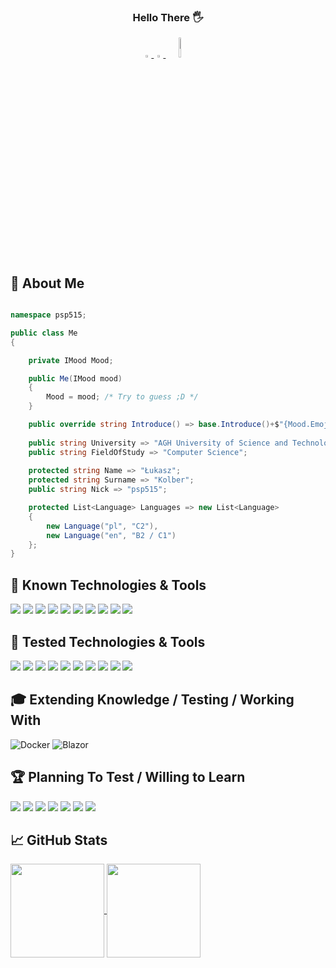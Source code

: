 <h3 align="center">
Hello There 🖐
</h3>


<div align="center">
    <a href="https://www.linkedin.com/in/lukasz-psp515-kolber/">
        <img src="https://img.icons8.com/color/48/000000/linkedin.png" width="3%"/> 
    </a>
    <a href="mailto:kolberu@gmail.com"> 
        <img src="https://img.icons8.com/fluent/48/000000/gmail.png" width="3%"/> 
    </a>
    <a href="https://github.com/antonkomarev/github-profile-views-counter">
        <img src="https://komarev.com/ghpvc/?username=psp515&color=green&style=flat&label=Visitors" width="9%"/>
    </a>
</div>


🤵 About Me
--- 

```cs

namespace psp515;

public class Me
{

    private IMood Mood;

    public Me(IMood mood)
    {
        Mood = mood; /* Try to guess ;D */
    }

    public override string Introduce() => base.Introduce()+$"{Mood.Emoji}" ;
    
    public string University => "AGH University of Science and Technology";
    public string FieldOfStudy => "Computer Science";
    
    protected string Name => "Łukasz";
    protected string Surname => "Kolber";
    public string Nick => "psp515";

    protected List<Language> Languages => new List<Language>
    {
        new Language("pl", "C2"),
        new Language("en", "B2 / C1")
    };
}

```

🔧 Known Technologies & Tools
--- 

![](https://img.shields.io/badge/C%23-239120?style=for-the-badge&logo=c-sharp&logoColor=white&style=flat)
![](https://img.shields.io/badge/Xamarin-3498DB?style=for-the-badge&logo=xamarin&logoColor=white&style=flat)
![](https://img.shields.io/badge/.NET_MAUI-3498DB?style=for-the-badge&logo=maui&logoColor=white&style=flat&logo=dotnet)
![](https://img.shields.io/badge/Python-14354C?style=for-the-badge&logo=python&logoColor=white&style=flat)
![](https://img.shields.io/badge/MicroPython-14354C?style=for-the-badge&logo=micropython&logoColor=white&style=flat)
![](https://img.shields.io/badge/SQLite-07405E?style=for-the-badge&logo=sqlite&logoColor=white&style=flat)
![](https://img.shields.io/badge/plSQL-F80000?style=for-the-badge&logo=Oracle&logoColor=white&style=flat)
![](https://img.shields.io/badge/TSQL-239120?style=for-the-badge&logo=microsoft-sql-server&logoColor=white&style=flat) 
![](https://img.shields.io/badge/Entity_Framework-0089D6?style=for-the-badge&logo=dotnet&logoColor=white&style=flat)
![](https://img.shields.io/badge/.NET_Web_API-0089D6?style=for-the-badge&logo=dotnet&logoColor=white&style=flat)

👶 Tested Technologies & Tools
--- 

![](https://img.shields.io/badge/JavaScript-323330?style=for-the-badge&logo=javascript&logoColor=F7DF1E&style=flat)
![](https://img.shields.io/badge/CSS-239120?&style=for-the-badge&logo=css3&logoColor=white&style=flat)
![](https://img.shields.io/badge/HTML-239120?style=for-the-badge&logo=html5&logoColor=white&style=flat)
![](https://img.shields.io/badge/TypeScript-007ACC?style=for-the-badge&logo=typescript&logoColor=white&style=flat)
![](https://img.shields.io/badge/Angular-DD0031?style=for-the-badge&logo=angular&logoColor=white&style=flat)
![](https://img.shields.io/badge/MongoDB-4EA94B?style=for-the-badge&logo=mongodb&logoColor=white&style=flat)
![](https://img.shields.io/badge/Haskell-0175C2?style=for-the-badge&logo=haskell&logoColor=white&style=flat)
![](https://img.shields.io/badge/Java-ED8B00?style=for-the-badge&logo=openjdk&logoColor=white&style=flat)
![](https://img.shields.io/badge/C%2B%2B-00599C?style=for-the-badge&logo=c%2B%2B&logoColor=white&style=flat)
![](https://img.shields.io/badge/C-00599C?style=for-the-badge&logo=c&logoColor=white&style=flat) 

🎓 Extending Knowledge / Testing / Working With
---

![Docker](https://img.shields.io/badge/Docker-2496ED?style=for-the-badge&logo=docker&logoColor=white&style=flat)
![Blazor](https://img.shields.io/badge/Blazor-512BD4?style=for-the-badge&logo=blazor&logoColor=white&style=flat)

🏆 Planning To Test / Willing to Learn
--- 

![](https://img.shields.io/badge/Microsoft_Azure-0089D6?style=for-the-badge&logo=microsoft-azure&logoColor=white&style=flat)
![](https://img.shields.io/badge/Unity-100000?style=for-the-badge&logo=unity&logoColor=white&style=flat)
![](https://img.shields.io/badge/ASP.NET_Core-0089D6?style=for-the-badge&logo=dotnet&logoColor=white&style=flat)
![](https://img.shields.io/badge/Dart-0175C2?style=for-the-badge&logo=dart&logoColor=white&style=flat)
![](https://img.shields.io/badge/WPF-0089D6?style=for-the-badge&logo=dotnet&logoColor=white&style=flat)
![](https://img.shields.io/badge/Kotlin-00D689?style=for-the-badge&logo=kotlin&logoColor=white&style=flat)
![](https://img.shields.io/badge/Flutter-239120?style=for-the-badge&logo=flutter&logoColor=white&style=flat)  

 📈 GitHub Stats 
---

<div>
    <a href="https://github.com/anuraghazra/github-readme-stats">
  <img align="center" height="150px" src="https://github-readme-stats.vercel.app/api?username=psp515&count_private=true&show_icons=true&theme=dark" />
</a>
<a href="https://github.com/anuraghazra/convoychat">
  <img align="center" height="150px" src="https://github-readme-stats.vercel.app/api/top-langs/?username=psp515&layout=compact&theme=dark&langs_count=7" />
</a>
</div>


